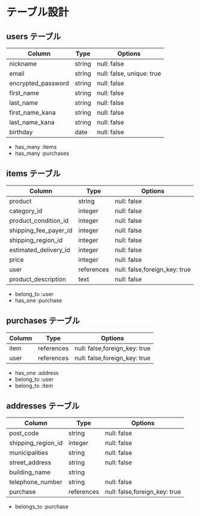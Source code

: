 # テーブル設計

## users テーブル

| Column             | Type   | Options                   |
| ------------------ | ------ | ------------------------- |
| nickname           | string | null: false               |
| email              | string | null: false, unique: true |
| encrypted_password | string | null: false               |
| first_name         | string | null: false               |
| last_name          | string | null: false               |
| first_name_kana    | string | null: false               |
| last_name_kana     | string | null: false               |
| birthday           | date   | null: false               |

- has_many :items
- has_many :purchases


## items テーブル

| Column                | Type       | Options                       |
| --------------------- | ---------- | ----------------------------- |
| product               | string     | null: false                   |
| category_id           | integer    | null: false                   |
| product_condition_id  | integer    | null: false                   |
| shipping_fee_payer_id | integer    | null: false                   |
| shipping_region_id    | integer    | null: false                   |
| estimated_delivery_id | integer    | null: false                   |
| price                 | integer    | null: false                   |
| user                  | references | null: false,foreign_key: true |
| product_description   | text       | null: false                   |

- belong_to :user
- has_one :purchase

## purchases テーブル

| Column  | Type       | Options                       |
| ------- | ---------- | ----------------------------- |
| item    | references | null: false,foreign_key: true |
| user    | references | null: false,foreign_key: true |

- has_one :address
- belong_to :user
- belong_to :item


## addresses テーブル

| Column                | Type       | Options                       |
| --------------------- | ---------- | ----------------------------- |
| post_code             | string     | null: false                   |
| shipping_region_id    | integer    | null: false                   |
| municipalities        | string     | null: false                   |
| street_address        | string     | null: false                   |
| building_name         | string     |                               |
| telephone_number      | string     | null: false                   |
| purchase              | references | null: false,foreign_key: true |

- belongs_to :purchase